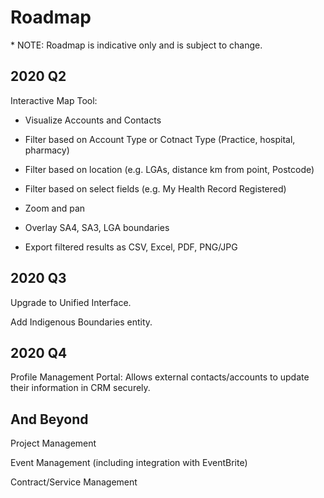 # Roadmap

\* NOTE: Roadmap is indicative only and is subject to change. 

## 2020 Q2

Interactive Map Tool: 

- Visualize Accounts and Contacts 

- Filter based on Account Type or Cotnact Type (Practice, hospital, pharmacy) 

- Filter based on location (e.g. LGAs, distance km from point, Postcode) 

- Filter based on select fields (e.g. My Health Record Registered) 

- Zoom and pan 

- Overlay SA4, SA3, LGA boundaries

- Export filtered results as CSV, Excel, PDF, PNG/JPG 

## 2020 Q3 

Upgrade to Unified Interface. 

Add Indigenous Boundaries entity. 

## 2020 Q4 

Profile Management Portal: Allows external contacts/accounts to update their information in CRM securely.

## And Beyond

Project Management 

Event Management (including integration with EventBrite)

Contract/Service Management